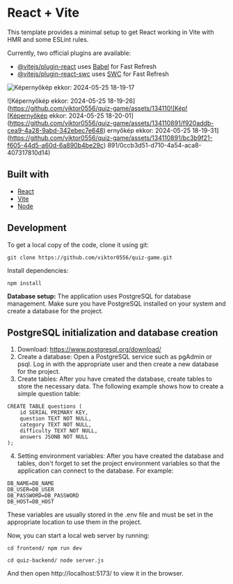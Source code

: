 # React + Vite

This template provides a minimal setup to get React working in Vite with HMR and some ESLint rules.

Currently, two official plugins are available:

- [@vitejs/plugin-react](https://github.com/vitejs/vite-plugin-react/blob/main/packages/plugin-react/README.md) uses [Babel](https://babeljs.io/) for Fast Refresh
- [@vitejs/plugin-react-swc](https://github.com/vitejs/vite-plugin-react-swc) uses [SWC](https://swc.rs/) for Fast Refresh

![Képernyőkép ekkor: 2024-05-25 18-19-17](https://github.com/viktor0556/quiz-game/assets/134110891/50386036-6136-4a76-94fa-3695605be597)

![Képernyőkép ekkor: 2024-05-25 18-19-26](https://github.com/viktor0556/quiz-game/assets/134110![Kép![Képernyőkép ekkor: 2024-05-25 18-20-01](https://github.com/viktor0556/quiz-game/assets/134110891/f920addb-cea9-4a28-9abd-342ebec7e648)
ernyőkép ekkor: 2024-05-25 18-19-31](https://github.com/viktor0556/quiz-game/assets/134110891/bc3b9f21-f605-44d5-a60d-6a890b4be29c)
891/0ccb3d51-d710-4a54-aca8-407317810d14)

## Built with

- [React](https://react.dev/)
- [Vite](https://vitejs.dev)
- [Node](https://nodejs.org/en)

## Development

To get a local copy of the code, clone it using git:

```
git clone https://github.com/viktor0556/quiz-game.git
```

Install dependencies:

```
npm install
```

**Database setup:** The application uses PostgreSQL for database management. Make sure you have PostgreSQL installed on your system and create a database for the project.

## PostgreSQL initialization and database creation

1. Download: https://www.postgresql.org/download/
2. Create a database: Open a PostgreSQL service such as pgAdmin or psql. Log in with the appropriate user and then create a new database for the project.
3. Create tables: After you have created the database, create tables to store the necessary data. The following example shows how to create a simple question table:
```
CREATE TABLE questions (
    id SERIAL PRIMARY KEY,
    question TEXT NOT NULL,
    category TEXT NOT NULL,
    difficulty TEXT NOT NULL,
    answers JSONB NOT NULL
);

```
4. Setting environment variables: After you have created the database and tables, don't forget to set the project environment variables so that the application can connect to the database. For example:
```
DB_NAME=DB_NAME
DB_USER=DB_USER
DB_PASSWORD=DB_PASSWORD
DB_HOST=DB_HOST
```
These variables are usually stored in the .env file and must be set in the appropriate location to use them in the project.

Now, you can start a local web server by running:

```
cd frontend/ npm run dev
```
```
cd quiz-backend/ node server.js
```

And then open http://localhost:5173/ to view it in the browser.
